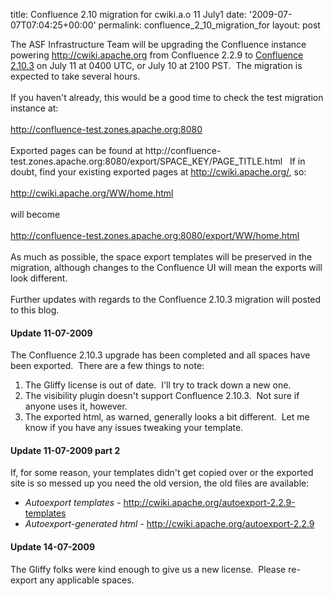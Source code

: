 title: Confluence 2.10 migration for cwiki.a.o 11 July1
date: '2009-07-07T07:04:25+00:00'
permalink: confluence_2_10_migration_for
layout: post

<p>
The ASF Infrastructure Team will be upgrading the Confluence instance powering <a href="http://cwiki.apache.org">http://cwiki.apache.org</a> from Confluence 2.2.9 to <a href="http://confluence.atlassian.com/display/DOC/Confluence%202.10%20Release%20Notes">Confluence 2.10.3</a> on July 11 at 0400 UTC, or July 10 at 2100 PST.&nbsp; The migration is expected to take several hours. &nbsp;<br /><br />If you haven't already, this would be a good time to check the test migration instance at:<br /><br /><a href="http://confluence-test.zones.apache.org:8080">http://confluence-test.zones.apache.org:8080</a><br /><br />Exported pages can be found at http://confluence-test.zones.apache.org:8080/export/SPACE_KEY/PAGE_TITLE.html&nbsp;&nbsp; If in doubt, find your existing exported pages at <a href="http://cwiki.apache.org/">http://cwiki.apache.org/</a>, so:<br /><br /><a href="http://cwiki.apache.org/WW/home.html">http://cwiki.apache.org/WW/home.html</a><br /><br />will become<br /><br /><a href="http://confluence-test.zones.apache.org:8080/export/WW/home.html">http://confluence-test.zones.apache.org:8080/export/WW/home.html</a><br /><br />As much as possible, the space export templates will be preserved in the migration, although changes to the Confluence UI will mean the exports will look different.<br /><br />Further updates with regards to the Confluence 2.10.3 migration will posted to this blog.</p><h4>Update 11-07-2009</h4><p>The Confluence 2.10.3 upgrade has been completed and all spaces have been exported.&nbsp; There are a few things to note:</p><ol><li>The Gliffy license is out of date.&nbsp; I'll try to track down a new one.</li><li>The visibility plugin doesn't support Confluence 2.10.3.&nbsp; Not sure if anyone uses it, however.</li><li>The exported html, as warned, generally looks a bit different.&nbsp; Let me know if you have any issues tweaking your template.</li></ol><h4>Update 11-07-2009 part 2</h4><p>If, for some reason, your templates didn't get copied over or the exported site is so messed up you need the old version, the old files are available:</p><ul><li><i>Autoexport templates</i> - <a href="http://cwiki.apache.org/autoexport-2.2.9-templates">http://cwiki.apache.org/autoexport-2.2.9-templates</a></li><li><i>Autoexport-generated html</i> - <a href="http://cwiki.apache.org/autoexport-2.2.9">http://cwiki.apache.org/autoexport-2.2.9</a></li></ul><h4>Update 14-07-2009</h4>The Gliffy folks were kind enough to give us a new license.&nbsp; Please re-export any applicable spaces.<br />
